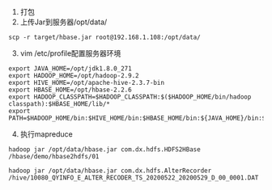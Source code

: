 1. 打包
2. 上传Jar到服务器/opt/data/
```shell script
scp -r target/hbase.jar root@192.168.1.108:/opt/data/
```
3. vim /etc/profile配置服务器环境
```shell script
export JAVA_HOME=/opt/jdk1.8.0_271
export HADOOP_HOME=/opt/hadoop-2.9.2
export HIVE_HOME=/opt/apache-hive-2.3.7-bin
export HBASE_HOME=/opt/hbase-2.2.6
export HADOOP_CLASSPATH=$HADOOP_CLASSPATH:$($HADOOP_HOME/bin/hadoop classpath):$HBASE_HOME/lib/*
export PATH=$HADOOP_HOME/bin:$HIVE_HOME/bin:$HBASE_HOME/bin:${JAVA_HOME}/bin:$PATH
```
4. 执行mapreduce
```shell script
hadoop jar /opt/data/hbase.jar com.dx.hdfs.HDFS2HBase /hbase/demo/hbase2hdfs/01
```
```shell script
hadoop jar /opt/data/hbase.jar com.dx.hdfs.AlterRecorder /hive/10080_QYINFO_E_ALTER_RECODER_TS_20200522_20200529_D_00_0001.DAT
```